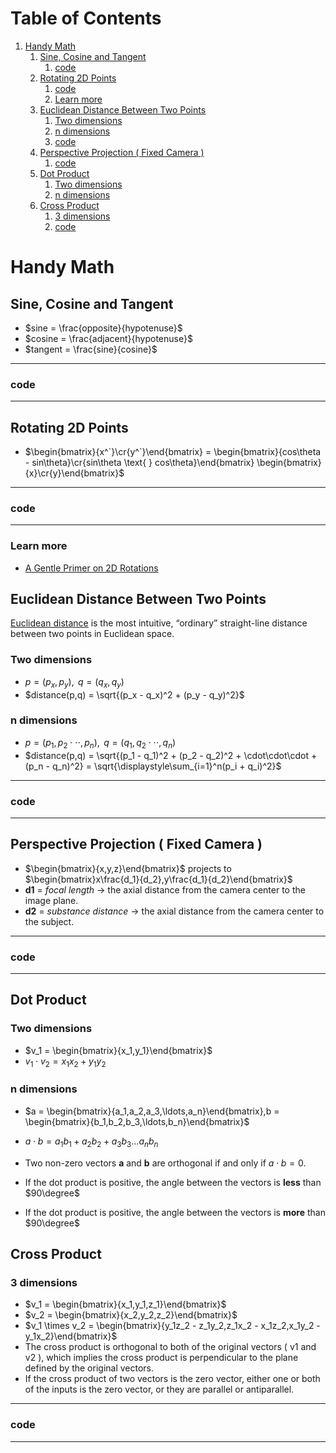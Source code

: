 
# Table of Contents

1.  [Handy Math](#org6769606)
    1.  [Sine, Cosine and Tangent](#org5396df3)
        1.  [code](#org8d49617)
    2.  [Rotating 2D Points](#org8f6878a)
        1.  [code](#orgeed69f5)
        2.  [Learn more](#org67c6f67)
    3.  [Euclidean Distance Between Two Points](#orgc185894)
        1.  [Two dimensions](#orgcc2b59c)
        2.  [n dimensions](#org066174b)
        3.  [code](#orga8dd6ef)
    4.  [Perspective Projection ( Fixed Camera )](#orga1fcc12)
        1.  [code](#orge0e766d)
    5.  [Dot Product](#org227ccb2)
        1.  [Two dimensions](#orgfff028d)
        2.  [n dimensions](#orgb7b45b5)
    6.  [Cross Product](#orga387c08)
        1.  [3 dimensions](#org32b7b28)
        2.  [code](#org9dfde33)



<a id="org6769606"></a>

# Handy Math


<a id="org5396df3"></a>

## Sine, Cosine and Tangent

-   $sine = \frac{opposite}{hypotenuse}$
-   $cosine = \frac{adjacent}{hypotenuse}$
-   $tangent = \frac{sine}{cosine}$

---


<a id="org8d49617"></a>

### code

---


<a id="org8f6878a"></a>

## Rotating 2D Points

-   $\begin{bmatrix}{x^`}\cr{y^`}\end{bmatrix} = \begin{bmatrix}{cos\theta - sin\theta}\cr{sin\theta \text{ } cos\theta}\end{bmatrix} \begin{bmatrix}{x}\cr{y}\end{bmatrix}$

---


<a id="orgeed69f5"></a>

### code

---


<a id="org67c6f67"></a>

### Learn more

-   [A Gentle Primer on 2D Rotations](https://www.alanzucconi.com/2016/02/03/2d-rotations/)


<a id="orgc185894"></a>

## Euclidean Distance Between Two Points

[Euclidean distance](https://en.wikipedia.org/wiki/Euclidean_distance) is the most intuitive, &ldquo;ordinary&rdquo; straight-line distance between two points in Euclidean space.


<a id="orgcc2b59c"></a>

### Two dimensions

-   $p = (p_x,p_y), \text{ } q = (q_x,q_y)$
-   $distance(p,q) = \sqrt{(p_x - q_x)^2 + (p_y - q_y)^2}$


<a id="org066174b"></a>

### n dimensions

-   $p = (p_1,p_2\cdot\cdot\cdot,p_n), \text{ } q = (q_1,q_2\cdot\cdot\cdot,q_n)$
-   $distance(p,q) = \sqrt{(p_1 - q_1)^2 + (p_2 - q_2)^2 + \cdot\cdot\cdot + (p_n - q_n)^2} = \sqrt{\displaystyle\sum_{i=1}^n(p_i + q_i)^2}$

---


<a id="orga8dd6ef"></a>

### code

---


<a id="orga1fcc12"></a>

## Perspective Projection ( Fixed Camera )

-   $\begin{bmatrix}{x,y,z}\end{bmatrix}$ projects to $\begin{bmatrix}x\frac{d_1}{d_2},y\frac{d_1}{d_2}\end{bmatrix}$
-   **d1** = *focal length* -> the axial distance from the camera center to the image plane.
-   **d2** = *substance distance* -> the axial distance from the camera center to the subject.

---


<a id="orge0e766d"></a>

### code

---


<a id="org227ccb2"></a>

## Dot Product


<a id="orgfff028d"></a>

### Two dimensions

-   $v_1 = \begin{bmatrix}{x_1,y_1}\end{bmatrix}$
-   $v_1 \cdot v_2 = x_1x_2 + y_1y_2$


<a id="orgb7b45b5"></a>

### n dimensions

-   $a = \begin{bmatrix}{a_1,a_2,a_3,\ldots,a_n}\end{bmatrix},b = \begin{bmatrix}{b_1,b_2,b_3,\ldots,b_n}\end{bmatrix}$

-   $a \cdot b = a_1b_1 + a_2b_2 + a_3b_3 \ldots a_nb_n$

-   Two non-zero vectors **a** and **b** are orthogonal if and only if $a \cdot b = 0$.
-   If the dot product is positive, the angle between the vectors is **less** than $90\degree$
-   If the dot product is positive, the angle between the vectors is **more** than $90\degree$


<a id="orga387c08"></a>

## Cross Product


<a id="org32b7b28"></a>

### 3 dimensions

-   $v_1 = \begin{bmatrix}{x_1,y_1,z_1}\end{bmatrix}$
-   $v_2 = \begin{bmatrix}{x_2,y_2,z_2}\end{bmatrix}$
-   $v_1 \times v_2 = \begin{bmatrix}{y_1z_2 - z_1y_2,z_1x_2 - x_1z_2,x_1y_2 - y_1x_2}\end{bmatrix}$
-   The cross product is orthogonal to both of the original vectors ( v1 and v2 ), which implies the cross product is perpendicular to the plane defined by the original vectors.
-   If the cross product of two vectors is the zero vector, either one or both of the inputs is the zero vector, or they are parallel or antiparallel.

---


<a id="org9dfde33"></a>

### code

---

